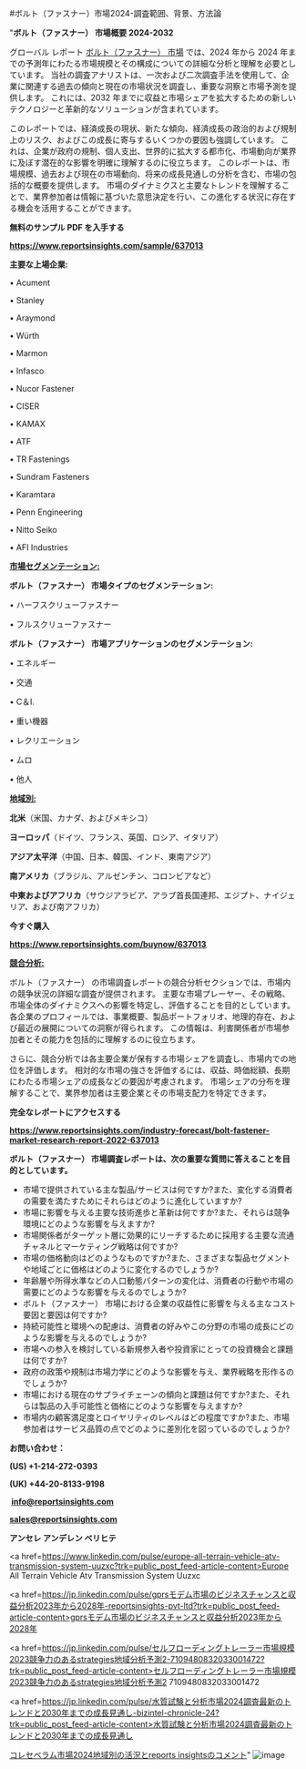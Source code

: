 #ボルト（ファスナー）市場2024-調査範囲、背景、方法論

"<strong>ボルト（ファスナー） 市場概要 2024-2032</strong>

グローバル レポート <a href=https://www.reportsinsights.com/sample/637013>ボルト（ファスナー） 市場</a> では、2024 年から 2024 年までの予測年にわたる市場規模とその構成についての詳細な分析と理解を必要としています。 当社の調査アナリストは、一次および二次調査手法を使用して、企業に関連する過去の傾向と現在の市場状況を調査し、重要な洞察と市場予測を提供します。 これには、2032 年までに収益と市場シェアを拡大​​するための新しいテクノロジーと革新的なソリューションが含まれています。

このレポートでは、経済成長の現状、新たな傾向、経済成長の政治的および規制上のリスク、およびこの成長に寄与するいくつかの要因も強調しています。 これは、企業が政府の規制、個人支出、世界的に拡大する都市化、市場動向が業界に及ぼす潜在的な影響を明確に理解するのに役立ちます。 このレポートは、市場規模、過去および現在の市場動向、将来の成長見通しの分析を含む、市場の包括的な概要を提供します。 市場のダイナミクスと主要なトレンドを理解することで、業界参加者は情報に基づいた意思決定を行い、この進化する状況に存在する機会を活用することができます。

<strong><b>無料のサンプル PDF を入手する</b></strong>

<a href=https://www.reportsinsights.com/sample/637013><strong><u>https://www.reportsinsights.com/sample/637013</u></strong></a>

<strong>主要な上場企業:</strong>

• Acument

• Stanley

• Araymond

• Würth

• Marmon

• Infasco

• Nucor Fastener

• CISER

• KAMAX

• ATF

• TR Fastenings

• Sundram Fasteners

• Karamtara

• Penn Engineering

• Nitto Seiko

• AFI Industries

<strong><u>市場セグメンテーション</u></strong><strong><u>:</u></strong>

<strong>ボルト（ファスナー） 市場タイプのセグメンテーション:</strong>

• ハーフスクリューファスナー

• フルスクリューファスナー

<strong>ボルト（ファスナー） 市場アプリケーションのセグメンテーション:</strong>

• エネルギー

• 交通

• C＆I.

• 重い機器

• レクリエーション

• ムロ

• 他人

<strong><u>地域別</u></strong><strong><u>:</u></strong>

<strong>北米</strong>（米国、カナダ、およびメキシコ）

<strong>ヨーロッパ</strong>（ドイツ、フランス、英国、ロシア、イタリア）

<strong>アジア太平洋</strong>（中国、日本、韓国、インド、東南アジア）

<strong>南アメリカ</strong>（ブラジル、アルゼンチン、コロンビアなど）

<strong>中東およびアフリカ</strong>（サウジアラビア、アラブ首長国連邦、エジプト、ナイジェリア、および南アフリカ）

<strong>今すぐ購入</strong>

<a href=https://www.reportsinsights.com/buynow/637013><strong><u>https://www.reportsinsights.com/buynow/637013</u></strong></a>

<strong><u>競合分析:</u></strong>

ボルト（ファスナー） の市場調査レポートの競合分析セクションでは、市場内の競争状況の詳細な調査が提供されます。 主要な市場プレーヤー、その戦略、市場全体のダイナミクスへの影響を特定し、評価することを目的としています。 各企業のプロフィールでは、事業概要、製品ポートフォリオ、地理的存在、および最近の展開についての洞察が得られます。 この情報は、利害関係者が市場参加者とその能力を包括的に理解するのに役立ちます。

さらに、競合分析では各主要企業が保有する市場シェアを調査し、市場内での地位を評価します。 相対的な市場の強さを評価するには、収益、時価総額、長期にわたる市場シェアの成長などの要因が考慮されます。 市場シェアの分布を理解することで、業界参加者は主要企業とその市場支配力を特定できます。

<strong>完全なレポートにアクセスする</strong>

<a href=https://www.reportsinsights.com/industry-forecast/bolt-fastener-market-research-report-2022-637013><strong><u><b>https://www.reportsinsights.com/industry-forecast/bolt-fastener-market-research-report-2022-637013</b></u></strong></a>

<strong><b>ボルト（ファスナー） 市場調査レポートは、次の重要な質問に答えることを目的としています。</b></strong>
<ul>
  <li>市場で提供されている主な製品/サービスは何ですか?また、変化する消費者の需要を満たすためにそれらはどのように進化していますか?</li>
  <li>市場に影響を与える主要な技術進歩と革新は何ですか?また、それらは競争環境にどのような影響を与えますか?</li>
  <li>市場関係者がターゲット層に効果的にリーチするために採用する主要な流通チャネルとマーケティング戦略は何ですか?</li>
  <li>市場の価格動向はどのようなものですか?また、さまざまな製品セグメントや地域ごとに価格はどのように変化するのでしょうか?</li>
  <li>年齢層や所得水準などの人口動態パターンの変化は、消費者の行動や市場の需要にどのような影響を与えるのでしょうか?</li>
  <li>ボルト（ファスナー） 市場における企業の収益性に影響を与える主なコスト要因と要因は何ですか?</li>
  <li>持続可能性と環境への配慮は、消費者の好みやこの分野の市場の成長にどのような影響を与えるのでしょうか?</li>
  <li>市場への参入を検討している新規参入者や投資家にとっての投資機会と課題は何ですか?</li>
  <li>政府の政策や規制は市場力学にどのような影響を与え、業界戦略を形作るのでしょうか?</li>
  <li>市場における現在のサプライチェーンの傾向と課題は何ですか?また、それらは製品の入手可能性と価格にどのような影響を与えますか?</li>
  <li>市場内の顧客満足度とロイヤリティのレベルはどの程度ですか?また、市場参加者はサービス品質の点でどのように差別化を図っているのでしょうか?</li>
</ul>
<strong>お問い合わせ：</strong>

<strong>(US) +1-214-272-0393</strong>

<strong>(UK) +44-20-8133-9198</strong>

<strong> </strong><a href=info@reportsinsights.com><strong><u>info@reportsinsights.com</u></strong></a>

<a href=sales@reportsinsights.com><strong><u>sales@reportsinsights.com</u></strong></a>

<strong>アンセレ アンデレン ベリヒテ</strong>

<a href=https://www.linkedin.com/pulse/europe-all-terrain-vehicle-atv-transmission-system-uuzxc?trk=public_post_feed-article-content>Europe All Terrain Vehicle Atv Transmission System Uuzxc</a>

<a href=https://jp.linkedin.com/pulse/gprsモデム市場のビジネスチャンスと収益分析2023年から2028年-reportsinsights-pvt-ltd?trk=public_post_feed-article-content>gprsモデム市場のビジネスチャンスと収益分析2023年から2028年</a>

<a href=https://jp.linkedin.com/pulse/セルフローディングトレーラー市場規模2023競争力のあるstrategies地域分析予測2-7109480832033001472?trk=public_post_feed-article-content>セルフローディングトレーラー市場規模2023競争力のあるstrategies地域分析予測2 7109480832033001472</a>

<a href=https://jp.linkedin.com/pulse/水質試験と分析市場2024調査最新のトレンドと2030年までの成長見通し-bizintel-chronicle-24?trk=public_post_feed-article-content>水質試験と分析市場2024調査最新のトレンドと2030年までの成長見通し</a>

<a href=https://www.linkedin.com/pulse/コレセベラム市場2024地域別の活況とreports-insightsのコメント-reports-insights-expert-ycrsf/>コレセベラム市場2024地域別の活況とreports insightsのコメント</a>"
![image](https://github.com/aanak123/RIMarketer1/assets/158471119/91b49bb5-32a9-4d4d-8bc3-f123904963a0)
